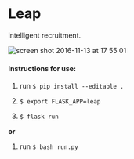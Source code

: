 # Leap
intelligent recruitment.

![screen shot 2016-11-13 at 17 55 01](https://cloud.githubusercontent.com/assets/7552626/20251059/a4792678-a9ca-11e6-8ec1-379dc442d3a9.png)

#### Instructions for use:

1. run `$ pip install --editable .`

2. `$ export FLASK_APP=leap`

3. `$ flask run`

**or**

1. run `$ bash run.py`
